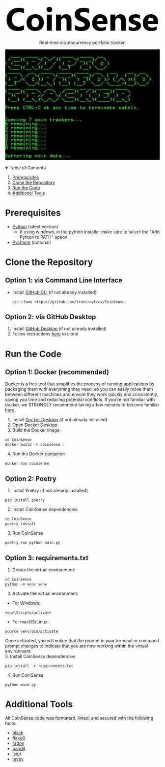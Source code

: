 # <br />
<div align="center">
  <a href="https://github.com/trevtravtrev/CoinSense">
    <img src="logo.png" alt="CoinSense" width="500" height="100">
  </a>

  <p align="center">
    Real-time cryptocurrency portfolio tracker.
    <br/>
  </p>
  <p align="center">
  <a href="https://github.com/trevtravtrev/CoinSense">
    <img src="demo.gif" alt="CoinSense" width="" height="">
  </a>
  </p>
</div>
<details open>
  <summary>Table of Contents</summary>
  <ol>
    <li><a href="#prerequisites">Prerequisites</a></li>
    <li><a href="#clone-the-repository">Clone the Repository</a></li>
    <li><a href="#run-the-code">Run the Code</a></li>
    <li><a href="#additional-tools">Additional Tools</a></li>

  </ol>
</details>

# Prerequisites
- [Python](https://www.python.org/downloads/) (latest version)  
  - If using windows, in the python installer make sure to select the "Add Python to PATH" option  
- [Pycharm](https://www.jetbrains.com/pycharm/download/#section=windows) (optional)


# Clone the Repository
## Option 1: via Command Line Interface
- Install [GitHub CLI](https://cli.github.com/) (if not already installed)
  ```
  git clone https://github.com/trevtravtrev/CoinSense
  ```
## Option 2: via GitHub Desktop
1. Install [GitHub Desktop](https://desktop.github.com/) (if not already installed)  
2. Follow instructions [here](https://docs.github.com/en/desktop/contributing-and-collaborating-using-github-desktop/adding-and-cloning-repositories/cloning-a-repository-from-github-to-github-desktop) to clone
# Run the Code
## Option 1: Docker (recommended)

Docker is a free tool that simplifies the process of running applications by packaging them with everything they need, so you can easily move them between different machines and ensure they work quickly and consistently, saving you time and reducing potential conflicts. If you're not familiar with docker, we STRONGLY recommend taking a few minutes to become familiar [here](https://www.docker.com/blog/getting-started-with-docker-desktop/#:~:text=Docker%20Desktop%20is%20an%20easy,%2C%20Kubernetes%2C%20and%20Credential%20Helper.).  
1. Install [Docker Desktop](https://www.docker.com/products/docker-desktop/) (if not already installed)
2. Open Docker Desktop
3. Build the Docker image:
```
cd CoinSense
docker build -t coinsense .
```

4. Run the Docker container:
```
docker run coinsense
```
## Option 2: Poetry
1. Install Poetry (if not already installed)
```
pip install poetry
```
2. Install CoinSense dependencies
```
cd CoinSense
poetry install
```
3. Run CoinSense
```
poetry run python main.py
```
## Option 3: requirements.txt
1. Create the virtual environment:
```
cd CoinSense
python -m venv venv
```
2. Activate the virtual environment:
- For Windows:
```
venv\Scripts\activate
```
- For macOS/Linux:
```
source venv/bin/activate
```
Once activated, you will notice that the prompt in your terminal or command prompt changes to indicate that you are now working within the virtual environment.  
3. Install CoinSense dependencies
```
pip install -r requirements.txt
```
4. Run CoinSense
```
python main.py
```

# Additional Tools
All CoinSense code was formatted, linted, and secured with the following tools:
- [black](https://black.readthedocs.io/en/stable/)
- [flake8](https://flake8.pycqa.org/en/latest/)
- [radon](https://radon.readthedocs.io/en/latest/)
- [bandit](https://bandit.readthedocs.io/en/latest/)
- [isort](https://pycqa.github.io/isort/)
- [mypy](https://mypy.readthedocs.io/en/stable/)


